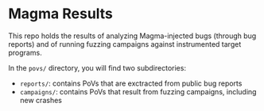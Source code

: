 # Magma Results

This repo holds the results of analyzing Magma-injected bugs (through bug
reports) and of running fuzzing campaigns against instrumented target programs.

In the `povs/` directory, you will find two subdirectories:

* `reports/`: contains PoVs that are exctracted from public bug reports
* `campaigns/`: contains PoVs that result from fuzzing campaigns, including new
  crashes
